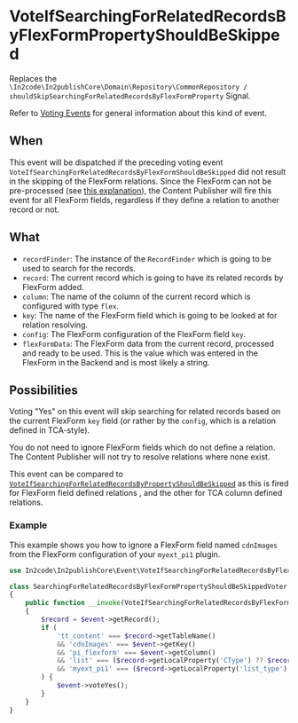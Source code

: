 # VoteIfSearchingForRelatedRecordsByFlexFormPropertyShouldBeSkipped

Replaces the
`\In2code\In2publishCore\Domain\Repository\CommonRepository / shouldSkipSearchingForRelatedRecordsByFlexFormProperty`
Signal.

Refer to [Voting Events](Voting-Events.md) for general information about this kind of event.

## When

This event will be dispatched if the preceding voting event `VoteIfSearchingForRelatedRecordsByFlexFormShouldBeSkipped`
did not result in the skipping of the FlexForm relations. Since the FlexForm can not be pre-processed (see
[this explanation](VoteIfSearchingForRelatedRecordsByFlexFormShouldBeSkipped.md#When)), the Content Publisher will fire
this event for all FlexForm fields, regardless if they define a relation to another record or not.

## What

* `recordFinder`: The instance of the `RecordFinder` which is going to be used to search for the records.
* `record`: The current record which is going to have its related records by FlexForm added.
* `column`: The name of the column of the current record which is configured with type `flex`.
* `key`: The name of the FlexForm field which is going to be looked at for relation resolving.
* `config`: The FlexForm configuration of the FlexForm field `key`.
* `flexFormData`: The FlexForm data from the current record, processed and ready to be used. This is the value which was
  entered in the FlexForm in the Backend and is most likely a string.

## Possibilities

Voting "Yes" on this event will skip searching for related records based on the current FlexForm `key` field (or rather
by the `config`, which is a relation defined in TCA-style).

You do not need to ignore FlexForm fields which do not define a relation. The Content Publisher will not try to resolve
relations where none exist.

This event can be compared to
[`VoteIfSearchingForRelatedRecordsByPropertyShouldBeSkipped`](VoteIfSearchingForRelatedRecordsByPropertyShouldBeSkipped.md)
as this is fired for FlexForm field defined relations , and the other for TCA column defined relations.

### Example

This example shows you how to ignore a FlexForm field named `cdnImages` from the FlexForm configuration of
your `myext_pi1` plugin.

```php
use In2code\In2publishCore\Event\VoteIfSearchingForRelatedRecordsByFlexFormPropertyShouldBeSkipped;

class SearchingForRelatedRecordsByFlexFormPropertyShouldBeSkippedVoter
{
    public function __invoke(VoteIfSearchingForRelatedRecordsByFlexFormPropertyShouldBeSkipped $event): void
    {
        $record = $event->getRecord();
        if (
            'tt_content' === $record->getTableName()
            && 'cdnImages' === $event->getKey()
            && 'pi_flexform' === $event->getColumn()
            && 'list' === ($record->getLocalProperty('CType') ?? $record->getForeignProperty('CType'))
            && 'myext_pi1' === ($record->getLocalProperty('list_type') ?? $record->getForeignProperty('list_type'))
        ) {
            $event->voteYes();
        }
    }
}
```
